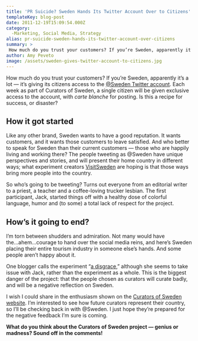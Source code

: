 ```yaml
---
title: 'PR Suicide? Sweden Hands Its Twitter Account Over to Citizens'
templateKey: blog-post
date: 2011-12-19T15:09:54.000Z
category: 
  -Marketing, Social Media, Strategy
alias: pr-suicide-sweden-hands-its-twitter-account-over-citizens
summary: > 
 How much do you trust your customers? If you’re Sweden, apparently it’s a lot — it’s giving its citizens access to the @Sweden Twitter account. Each week as part of Curators of Sweden, a single citizen will be given exclusive access to the account, with carte blanche for posting. Is this a recipe for success, or disaster?
author: Amy Peveto
image: /assets/sweden-gives-twitter-account-to-citizens.jpg
---
```


How much do you trust your customers? If you’re Sweden, apparently it’s a lot — it’s giving its citizens access to the [@Sweden Twitter account](http://twitter.com/sweden). Each week as part of Curators of Sweden, a single citizen will be given exclusive access to the account, with _carte blanche_ for posting. Is this a recipe for success, or disaster?

How it got started
------------------

Like any other brand, Sweden wants to have a good reputation. It wants customers, and it wants those customers to leave satisfied. And who better to speak for Sweden than their current customers — those who are happily living and working there? The people tweeting as @Sweden have unique perspectives and stories, and will present their home country in different ways; what experiment creators [VisitSweden](http://www.visitsweden.com/sweden/) are hoping is that those ways bring more people into the country.

So who’s going to be tweeting? Turns out everyone from an editorial writer to a priest, a teacher and a coffee-loving trucker lesbian. The first participant, Jack, started things off with a healthy dose of colorful language, humor and (to some) a total lack of respect for the project.

How’s it going to end?
----------------------

I’m torn between shudders and admiration. Not many would have the...ahem...courage to hand over the social media reins, and here’s Sweden placing their entire tourism industry in someone else’s hands. And some people aren’t happy about it.

One blogger calls the experiment “[a disgrace](http://www.annadahlstrom.com/2011/12/curators-of-sweden-social-media-gone-wrong/),” although she seems to take issue with Jack, rather than the experiment as a whole. This is the biggest danger of the project: that the people chosen as curators will curate badly, and will be a negative reflection on Sweden.

I wish I could share in the enthusiasm shown on the [Curators of Sweden website](http://curatorsofsweden.com/about/). I’m interested to see how future curators represent their country, so I’ll be checking back in with @Sweden. I just hope they’re prepared for the negative feedback I’m sure is coming.

**What do you think about the Curators of Sweden project — genius or madness? Sound off in the comments!**
